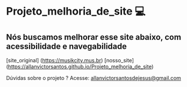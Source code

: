 # Projeto_melhoria_de_site 💻

## Nós buscamos melhorar esse site abaixo, com acessibilidade e navegabilidade

[site_original] (https://musikcity.mus.br)
[nosso_site] (https://allanvictorsantos.github.io/Projeto_melhoria_de_site)

Dúvidas sobre o projeto ?
Acesse: allanvictorsantosdejesus@gmail.com

